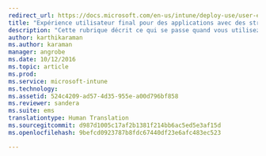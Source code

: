 ```yaml
---
redirect_url: https://docs.microsoft.com/en-us/intune/deploy-use/user-experience-for-mam-enabled-ios-apps-with-microsoft-intune
title: "Expérience utilisateur final pour des applications avec des stratégies de gestion des applications mobiles | Microsoft Intune"
description: "Cette rubrique décrit ce qui se passe quand vous utilisez des applications avec des stratégies de gestion des applications mobiles."
author: karthikaraman
ms.author: karaman
manager: angrobe
ms.date: 10/12/2016
ms.topic: article
ms.prod: 
ms.service: microsoft-intune
ms.technology: 
ms.assetid: 524c4209-ad57-4d35-955e-a00d796bf858
ms.reviewer: sandera
ms.suite: ems
translationtype: Human Translation
ms.sourcegitcommit: d987d1005c17af2b1381f214bb6ac5ed5e3af15d
ms.openlocfilehash: 9befcd0923787b8fdc67440df23e6afc483ec523

---
```




<!--HONumber=Nov16_HO2-->


